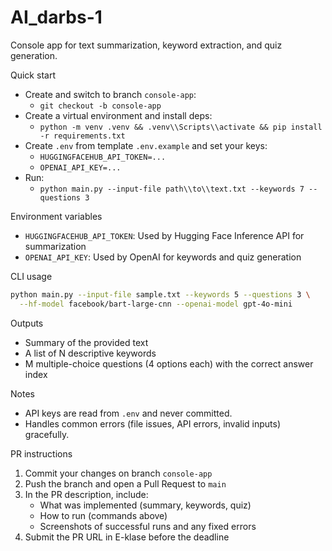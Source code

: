 # AI_darbs-1

Console app for text summarization, keyword extraction, and quiz generation.

Quick start
- Create and switch to branch `console-app`:
  - `git checkout -b console-app`
- Create a virtual environment and install deps:
  - `python -m venv .venv && .venv\\Scripts\\activate && pip install -r requirements.txt`
- Create `.env` from template `.env.example` and set your keys:
  - `HUGGINGFACEHUB_API_TOKEN=...`
  - `OPENAI_API_KEY=...`
- Run:
  - `python main.py --input-file path\\to\\text.txt --keywords 7 --questions 3`

Environment variables
- `HUGGINGFACEHUB_API_TOKEN`: Used by Hugging Face Inference API for summarization
- `OPENAI_API_KEY`: Used by OpenAI for keywords and quiz generation

CLI usage
```bash
python main.py --input-file sample.txt --keywords 5 --questions 3 \
  --hf-model facebook/bart-large-cnn --openai-model gpt-4o-mini
```

Outputs
- Summary of the provided text
- A list of N descriptive keywords
- M multiple-choice questions (4 options each) with the correct answer index

Notes
- API keys are read from `.env` and never committed.
- Handles common errors (file issues, API errors, invalid inputs) gracefully.

PR instructions
1) Commit your changes on branch `console-app`
2) Push the branch and open a Pull Request to `main`
3) In the PR description, include:
   - What was implemented (summary, keywords, quiz)
   - How to run (commands above)
   - Screenshots of successful runs and any fixed errors
4) Submit the PR URL in E-klase before the deadline
